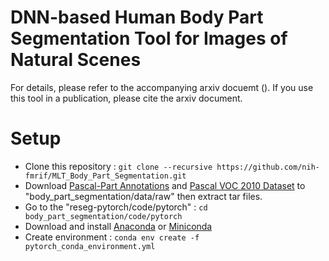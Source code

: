 # DNN-based Human Body Part Segmentation Tool for Images of Natural Scenes

For details, please refer to the accompanying arxiv docuemt (). If you use this tool in a publication, please cite the arxiv document.

# Setup

* Clone this repository : `git clone --recursive https://github.com/nih-fmrif/MLT_Body_Part_Segmentation.git`
* Download [Pascal-Part Annotations](http://www.stat.ucla.edu/~xianjie.chen/pascal_part_dataset/pascal_part.html) and [Pascal VOC 2010 Dataset](http://host.robots.ox.ac.uk/pascal/VOC/voc2010/index.html#devkit) to "body_part_segmentation/data/raw" then extract tar files.
* Go to the "reseg-pytorch/code/pytorch" : `cd body_part_segmentation/code/pytorch`
* Download and install [Anaconda](https://www.anaconda.com/download/) or [Miniconda](https://conda.io/miniconda.html)
* Create environment : `conda env create -f pytorch_conda_environment.yml`
